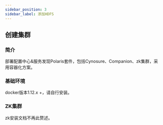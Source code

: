 ```yaml
---
sidebar_position: 3
sidebar_label: 添加HDFS
---
```

## 创建集群

### 简介

部署配置中心&服务发现Polaris套件，包括Cynosure、Companion、zk集群，采用容器化方案。

### 基础环境

docker版本1.12.x +，请自行安装。


### ZK集群

zk安装文档不再此赘述。

